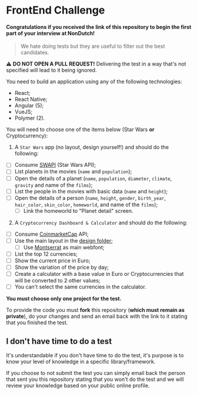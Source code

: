 # FrontEnd Challenge

#### Congratulations if you received the link of this repository to begin the first part of your interview at NonDutch!

> We hate doing tests but they are useful to filter out the best candidates.

 :warning: **DO NOT OPEN A PULL REQUEST!** Delivering the test in a way that's not specified will lead to it being ignored.


 You need to build an application using any of the following technologies:
 
 - React;
 - React Native;
 - Angular (5);
 - VueJS;
 - Polymer (2).
 
 You will need to choose one of the items below (Star Wars **or** Cryptocurrency):
 
 1. A `Star Wars` app (no layout, design yourself!) and should do the following:
 
 - [ ] Consume [SWAPI] (Star Wars API);
 - [ ] List planets in the movies (`name` and `population`);
 - [ ] Open the details of a planet (`name`, `population`, `diameter`, `climate`, `gravity` and name of the `films`);
 - [ ] List the people in the movies with basic data (`name` and `height`);
 - [ ] Open the details of a person (`name`, `height`, `gender`, `birth_year`, `hair_color`, `skin_color`, `homeworld`, and name of the `films`);
    - [ ] Link the homeworld to "Planet detail" screen.
    
 2. A `Cryptocurrency Dashboard & Calculator` and should do the following:
 
 - [ ] Consume [CoinmarketCap](https://coinmarketcap.com/api/) API;
 - [ ] Use the main layout in the [design folder](https://github.com/NonDutch/frontend-challenge/tree/master/design);
   - [ ] Use [Montserrat](https://fonts.google.com/specimen/Montserrat) as main webfont;
 - [ ] List the top 12 currencies;
 - [ ] Show the current price in Euro;
 - [ ] Show the variation of the price by day;
 - [ ] Create a calculator with a base value in Euro or Cryptocurrencies that will be converted to 2 other values;
 - [ ] You can't select the same currencies in the calculator.

 **You must choose only one project for the test.**
 
 To provide the code you must **fork** this repository (**which must remain as private**), do your changes and send an email back with the link to it stating that you finished the test.
  
 ## I don't have time to do a test
 
 It's understandable if you don't have time to do the test, it's purpose is to know your level of knowledge in a specific library/framework.
 
 If you choose to not submit the test you can simply email back the person that sent you this repository stating that you won't do the test and we will review your knowledge based on your public online profile.
 
 [SWAPI]: https://swapi.co/
